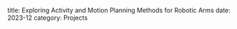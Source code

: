 title: Exploring Activity and Motion Planning Methods for Robotic Arms
date: 2023-12
category: Projects
